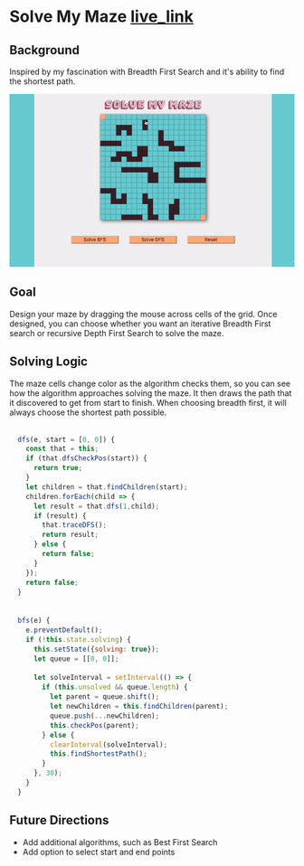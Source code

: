 # Solve My Maze [live_link]
[live_link]: https://brentluna.github.io/maze_solver/

## Background

Inspired by my fascination with Breadth First Search and it's ability to find the shortest path.

![unsolved](./screenshots/maze.gif)



## Goal

Design your maze by dragging the mouse across cells of the grid. Once designed, you can choose whether you want an iterative Breadth First search or recursive Depth First Search to solve the maze.

## Solving Logic

The maze cells change color as the algorithm checks them, so you can see how the algorithm approaches solving the maze. It then draws the path that it discovered to get from start to finish. When choosing breadth first, it will always choose the shortest path possible.


```javascript

  dfs(e, start = [0, 0]) {
    const that = this;
    if (that.dfsCheckPos(start)) {
      return true;
    }
    let children = that.findChildren(start);
    children.forEach(child => {
      let result = that.dfs(1,child);
      if (result) {
        that.traceDFS();
        return result;
      } else {
        return false;
      }
    });
    return false;
  }


  bfs(e) {
    e.preventDefault();
    if (!this.state.solving) {
      this.setState({solving: true});
      let queue = [[0, 0]];

      let solveInterval = setInterval(() => {
        if (this.unsolved && queue.length) {
          let parent = queue.shift();
          let newChildren = this.findChildren(parent);
          queue.push(...newChildren);
          this.checkPos(parent);
        } else {
          clearInterval(solveInterval);
          this.findShortestPath();
        }
      }, 30);
    }
  }

```

## Future Directions

- Add additional algorithms, such as Best First Search
- Add option to select start and end points 
